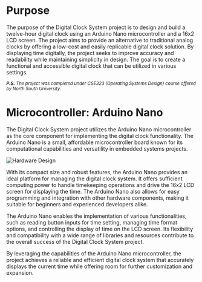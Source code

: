 # Purpose

The purpose of the Digital Clock System project is to design and build a twelve-hour digital clock using an Arduino Nano microcontroller and a 16x2 LCD screen. The project aims to provide an alternative to traditional analog clocks by offering a low-cost and easily replicable digital clock solution. By displaying time digitally, the project seeks to improve accuracy and readability while maintaining simplicity in design. The goal is to create a functional and accessible digital clock that can be utilized in various settings.

<sub> ****P.S.*** The project was completed under CSE323 (Operating Systems Design) course offered by North South University.*<sub/>

# Microcontroller: Arduino Nano

The Digital Clock System project utilizes the Arduino Nano microcontroller as the core component for implementing the digital clock functionality. The Arduino Nano is a small, affordable microcontroller board known for its computational capabilities and versatility in embedded systems projects.

![Hardware Design](https://github.com/HR-Fahim/Microcontroller-Code-Implementation/assets/66734379/be3435f6-5b17-454d-84dc-c59fa023c3a0)

With its compact size and robust features, the Arduino Nano provides an ideal platform for managing the digital clock system. It offers sufficient computing power to handle timekeeping operations and drive the 16x2 LCD screen for displaying the time. The Arduino Nano also allows for easy programming and integration with other hardware components, making it suitable for beginners and experienced developers alike.

The Arduino Nano enables the implementation of various functionalities, such as reading button inputs for time setting, managing time format options, and controlling the display of time on the LCD screen. Its flexibility and compatibility with a wide range of libraries and resources contribute to the overall success of the Digital Clock System project.

By leveraging the capabilities of the Arduino Nano microcontroller, the project achieves a reliable and efficient digital clock system that accurately displays the current time while offering room for further customization and expansion.
